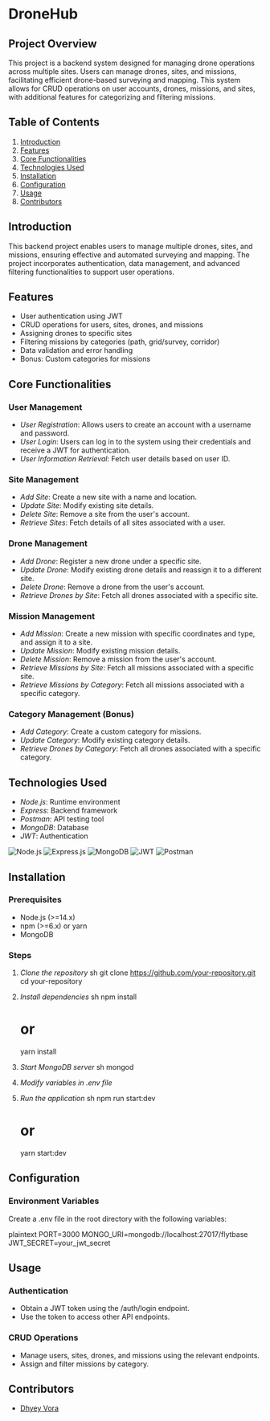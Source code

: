 # DroneHub

## Project Overview

This project is a backend system designed for managing drone operations across multiple sites. Users can manage drones, sites, and missions, facilitating efficient drone-based surveying and mapping. This system allows for CRUD operations on user accounts, drones, missions, and sites, with additional features for categorizing and filtering missions.

## Table of Contents

1. [Introduction](#introduction)
2. [Features](#features)
3. [Core Functionalities](#core-functionalities)
4. [Technologies Used](#technologies-used)
5. [Installation](#installation)
6. [Configuration](#configuration)
7. [Usage](#usage)
8. [Contributors](#contributors)



## Introduction

This backend project enables users to manage multiple drones, sites, and missions, ensuring effective and automated surveying and mapping. The project incorporates authentication, data management, and advanced filtering functionalities to support user operations.

## Features

- User authentication using JWT
- CRUD operations for users, sites, drones, and missions
- Assigning drones to specific sites
- Filtering missions by categories (path, grid/survey, corridor)
- Data validation and error handling
- Bonus: Custom categories for missions

## Core Functionalities

### User Management

- *User Registration*: Allows users to create an account with a username and password.
- *User Login*: Users can log in to the system using their credentials and receive a JWT for authentication.
- *User Information Retrieval*: Fetch user details based on user ID.

### Site Management

- *Add Site*: Create a new site with a name and location.
- *Update Site*: Modify existing site details.
- *Delete Site*: Remove a site from the user's account.
- *Retrieve Sites*: Fetch details of all sites associated with a user.

### Drone Management

- *Add Drone*: Register a new drone under a specific site.
- *Update Drone*: Modify existing drone details and reassign it to a different site.
- *Delete Drone*: Remove a drone from the user's account.
- *Retrieve Drones by Site*: Fetch all drones associated with a specific site.

### Mission Management

- *Add Mission*: Create a new mission with specific coordinates and type, and assign it to a site.
- *Update Mission*: Modify existing mission details.
- *Delete Mission*: Remove a mission from the user's account.
- *Retrieve Missions by Site*: Fetch all missions associated with a specific site.
- *Retrieve Missions by Category*: Fetch all missions associated with a specific category.

### Category Management (Bonus)

- *Add Category*: Create a custom category for missions.
- *Update Category*: Modify existing category details.
- *Retrieve Drones by Category*: Fetch all drones associated with a specific category.

## Technologies Used

- *Node.js*: Runtime environment
- *Express*: Backend framework
- *Postman*: API testing tool
- *MongoDB*: Database
- *JWT*: Authentication

![Node.js](https://img.shields.io/badge/Node.js-339933?style=for-the-badge&logo=nodedotjs&logoColor=white)
![Express.js](https://img.shields.io/badge/Express.js-000000?style=for-the-badge&logo=express&logoColor=white)
![MongoDB](https://img.shields.io/badge/MongoDB-47A248?style=for-the-badge&logo=mongodb&logoColor=white)
![JWT](https://img.shields.io/badge/JWT-FFB400?style=for-the-badge&logo=JSON%20web%20tokens&logoColor=black)
![Postman](https://img.shields.io/badge/Postman-FF6C37?style=for-the-badge&logo=postman&logoColor=white)

## Installation

### Prerequisites

- Node.js (>=14.x)
- npm (>=6.x) or yarn
- MongoDB

### Steps

1. *Clone the repository*
    sh
    git clone https://github.com/your-repository.git
    cd your-repository
    

2. *Install dependencies*
    sh
    npm install
    # or
    yarn install
    

3. *Start MongoDB server*
    sh
    mongod

4. *Modify variables in .env file*
     

5. *Run the application*
    sh
    npm run start:dev
    # or
    yarn start:dev
    

## Configuration

### Environment Variables

Create a .env file in the root directory with the following variables:

plaintext
PORT=3000
MONGO_URI=mongodb://localhost:27017/flytbase
JWT_SECRET=your_jwt_secret


## Usage

### Authentication

- Obtain a JWT token using the /auth/login endpoint.
- Use the token to access other API endpoints.

### CRUD Operations

- Manage users, sites, drones, and missions using the relevant endpoints.
- Assign and filter missions by category.




## Contributors

- [Dhyey Vora](https://github.com/DhyeyVora-1706)
